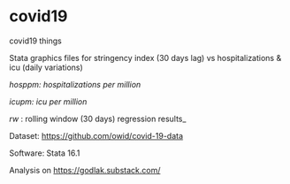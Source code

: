 # covid19
covid19 things

Stata graphics files for stringency index (30 days lag) vs hospitalizations & icu (daily variations)

_hosppm: hospitalizations per million_

_icupm: icu per million_

_rw_ : rolling window (30 days) regression results_

Dataset: https://github.com/owid/covid-19-data

Software: Stata 16.1

Analysis on https://godlak.substack.com/
